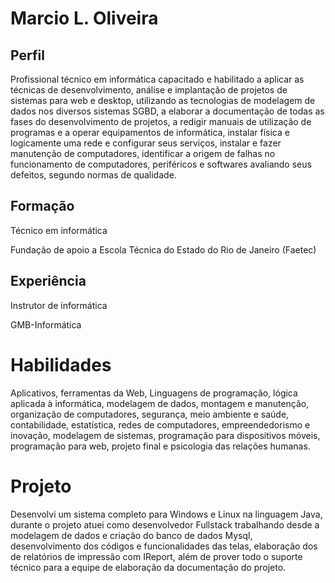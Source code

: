 # Marcio L. Oliveira
## Perfil
Profissional técnico em informática capacitado e habilitado a aplicar as técnicas de
desenvolvimento, análise e implantação de projetos de sistemas para web e
desktop, utilizando as tecnologias de modelagem de dados nos diversos sistemas
SGBD, a elaborar a documentação de todas as fases do desenvolvimento de
projetos, a redigir manuais de utilização de programas e a operar equipamentos de
informática, instalar física e logicamente uma rede e configurar seus serviços,
instalar e fazer manutenção de computadores, identificar a origem de falhas no
funcionamento de computadores, periféricos e softwares avaliando seus defeitos,
segundo normas de qualidade.
## Formação
Técnico em informática

Fundação de apoio a Escola Técnica do Estado do Rio de Janeiro (Faetec)

## Experiência
Instrutor de informática

GMB-Informática

# Habilidades
Aplicativos, ferramentas da Web, Linguagens de programação, lógica aplicada à
informática, modelagem de dados, montagem e manutenção, organização de
computadores, segurança, meio ambiente e saúde, contabilidade, estatística, redes
de computadores, empreendedorismo e inovação, modelagem de sistemas,
programação para dispositivos móveis, programação para web, projeto final e
psicologia das relações humanas.
# Projeto
Desenvolvi um sistema completo para Windows e Linux na linguagem Java, durante
o projeto atuei como desenvolvedor Fullstack trabalhando desde a modelagem de
dados e criação do banco de dados Mysql, desenvolvimento dos códigos e
funcionalidades das telas, elaboração dos de relatórios de impressão com IReport,
além de prover todo o suporte técnico para a equipe de elaboração da
documentação do projeto.
